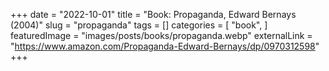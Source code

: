 +++
date = "2022-10-01"
title = "Book: Propaganda, Edward Bernays (2004)"
slug = "propaganda"
tags = []
categories = [
    "book",
]
featuredImage = "images/posts/books/propaganda.webp"
externalLink = "https://www.amazon.com/Propaganda-Edward-Bernays/dp/0970312598"
+++

